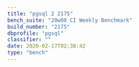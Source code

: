 ```yaml
---
title: "pgsql 2 2175"
bench_suite: "20w08 CI Weekly Benchmark"
build_number: "2175"
dbprofile: "pgsql"
classifier: ""
date: 2020-02-17T02:38:42
type: "bench"
---
```

